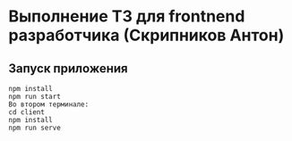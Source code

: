 # Выполнение ТЗ для frontnend разработчика (Скрипников Антон)

## Запуск приложения
```
npm install
npm run start
Во втором терминале:
cd client
npm install
npm run serve
```


